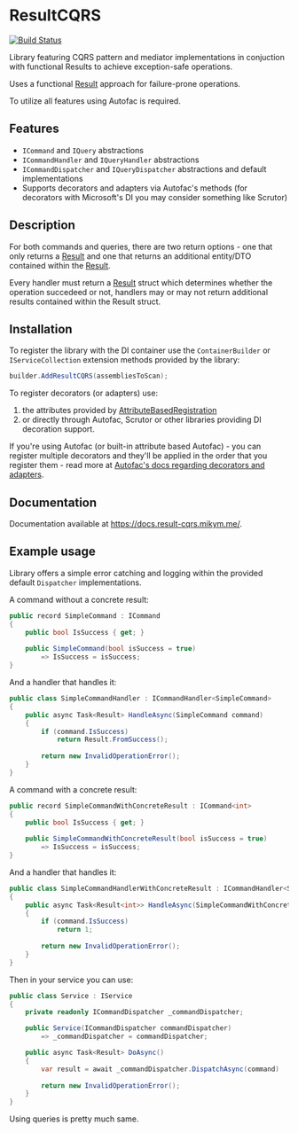 # ResultCQRS

[![Build Status](https://github.com/MikyM/ResultCQRS/actions/workflows/release.yml/badge.svg)](https://github.com/MikyM/ResultCQRS/actions)

Library featuring CQRS pattern and mediator implementations in conjuction with functional Results to achieve exception-safe operations.

Uses a functional [Result](https://github.com/Remora/Remora.Results) approach for failure-prone operations.

To utilize all features using Autofac is required. 

## Features

- `ICommand` and `IQuery` abstractions
- `ICommandHandler` and `IQueryHandler` abstractions
- `ICommandDispatcher` and `IQueryDispatcher` abstractions and default implementations
- Supports decorators and adapters via Autofac's methods (for decorators with Microsoft's DI you may consider something like Scrutor)

## Description

For both commands and queries, there are two return options - one that only returns a [Result](https://github.com/Remora/Remora.Results) and one that returns an additional entity/DTO contained within the [Result](https://github.com/Remora/Remora.Results).

Every handler must return a [Result](https://github.com/Remora/Remora.Results) struct which determines whether the operation succedeed or not, handlers may or may not return additional results contained within the Result struct.

## Installation

To register the library with the DI container use the `ContainerBuilder` or `IServiceCollection` extension methods provided by the library:

```csharp
builder.AddResultCQRS(assembliesToScan);
```

To register decorators (or adapters) use:
1. the attributes provided by [AttributeBasedRegistration](https://github.com/MikyM/AttributeBasedRegistration)
2. or directly through Autofac, Scrutor or other libraries providing DI decoration support.

If you're using Autofac (or built-in attribute based Autofac) - you can register multiple decorators and they'll be applied in the order that you register them - read more at [Autofac's docs regarding decorators and adapters](https://autofac.readthedocs.io/en/latest/advanced/adapters-decorators.html).

## Documentation

Documentation available at https://docs.result-cqrs.mikym.me/.

## Example usage

Library offers a simple error catching and logging within the provided default `Dispatcher` implementations.

A command without a concrete result:
```csharp
public record SimpleCommand : ICommand
{
    public bool IsSuccess { get; }
    
    public SimpleCommand(bool isSuccess = true)
        => IsSuccess = isSuccess;
}
```

And a handler that handles it:
```csharp
public class SimpleCommandHandler : ICommandHandler<SimpleCommand>
{
    public async Task<Result> HandleAsync(SimpleCommand command)
    {
        if (command.IsSuccess)
            return Result.FromSuccess();
            
        return new InvalidOperationError();
    }
}
```

A command with a concrete result:
```csharp
public record SimpleCommandWithConcreteResult : ICommand<int>
{
    public bool IsSuccess { get; }
    
    public SimpleCommandWithConcreteResult(bool isSuccess = true)
        => IsSuccess = isSuccess;
}
```

And a handler that handles it:
```csharp
public class SimpleCommandHandlerWithConcreteResult : ICommandHandler<SimpleCommandWithConcreteResult, int>
{
    public async Task<Result<int>> HandleAsync(SimpleCommandWithConcreteResult command)
    {
        if (command.IsSuccess)
            return 1;
            
        return new InvalidOperationError();
    }
}
```

Then in your service you can use:

```csharp
public class Service : IService
{
    private readonly ICommandDispatcher _commandDispatcher;

    public Service(ICommandDispatcher commandDispatcher)
        => _commandDispatcher = commandDispatcher;

    public async Task<Result> DoAsync()
    {
        var result = await _commandDispatcher.DispatchAsync(command)
            
        return new InvalidOperationError();
    }
}
```


Using queries is pretty much same.